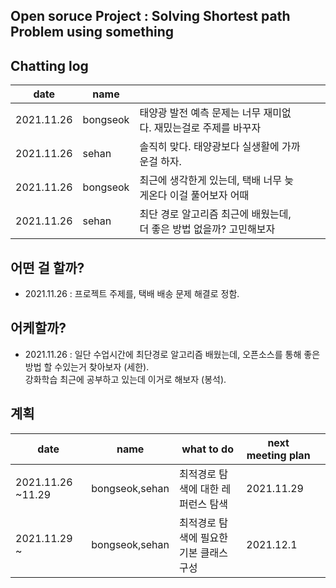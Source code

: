 ## Open soruce Project : Solving Shortest path Problem using something


## Chatting log

|  date | name  |  |   |   |
|---|---|---|---|---|
|2021.11.26   | bongseok  | 태양광 발전 예측 문제는 너무 재미없다. 재밌는걸로 주제를 바꾸자             |   |   |
|2021.11.26   | sehan     | 솔직히 맞다. 태양광보다 실생활에 가까운걸 하자.                              |   |   |
|2021.11.26   | bongseok  | 최근에 생각한게 있는데, 택배 너무 늦게온다 이걸 풀어보자 어때                  |   |   |
|2021.11.26   | sehan     | 최단 경로 알고리즘 최근에 배웠는데, 더 좋은 방법 없을까? 고민해보자                |   |   |




## 어떤 걸 할까? 
+ 2021.11.26  : 프로젝트 주제를, 택배 배송 문제 해결로 정함. 



## 어케할까? 
+ 2021.11.26  : 일단 수업시간에 최단경로 알고리즘 배웠는데, 오픈소스를 통해 좋은 방법 할 수있는거 찾아보자 (세한).
                </br> 강화학습 최근에 공부하고 있는데 이거로 해보자 (봉석).

## 계획

|  date | name  | what to do  |   next meeting plan         |        |
|---|---|---|---|---|
|2021.11.26  ~11.29 | bongseok,sehan  |    최적경로 탐색에 대한 레퍼런스 탐색                 | 2021.11.29    |   |
|2021.11.29  ~ | bongseok,sehan  |    최적경로 탐색에 필요한 기본 클래스 구성                  | 2021.12.1    |   |
